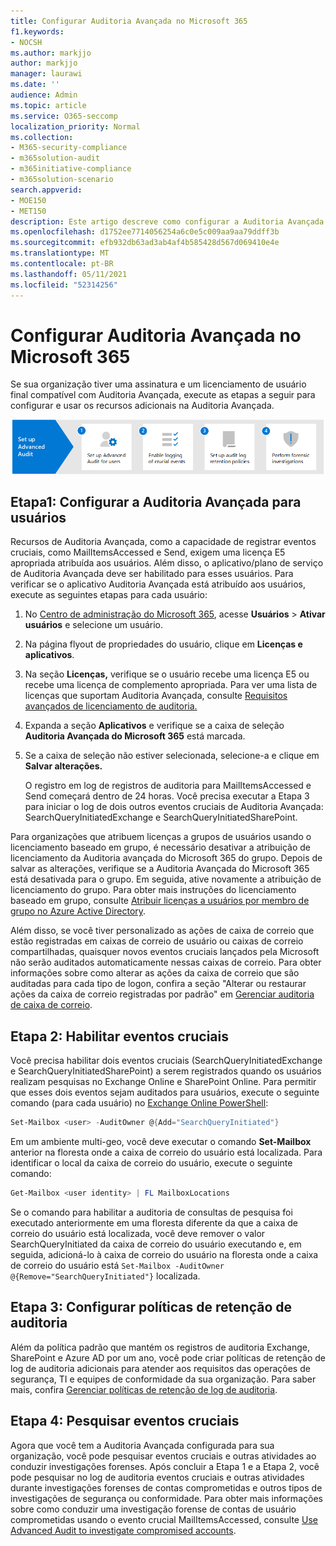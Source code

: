 ```yaml
---
title: Configurar Auditoria Avançada no Microsoft 365
f1.keywords:
- NOCSH
ms.author: markjjo
author: markjjo
manager: laurawi
ms.date: ''
audience: Admin
ms.topic: article
ms.service: O365-seccomp
localization_priority: Normal
ms.collection:
- M365-security-compliance
- m365solution-audit
- m365initiative-compliance
- m365solution-scenario
search.appverid:
- MOE150
- MET150
description: Este artigo descreve como configurar a Auditoria Avançada para que você possa realizar investigações forenses quando contas de usuário são comprometidas ou para investigar outros incidentes relacionados à segurança.
ms.openlocfilehash: d1752ee7714056254a6c0e5c009aa9aa79ddff3b
ms.sourcegitcommit: efb932db63ad3ab4af4b585428d567d069410e4e
ms.translationtype: MT
ms.contentlocale: pt-BR
ms.lasthandoff: 05/11/2021
ms.locfileid: "52314256"
---
```

# <a name="set-up-advanced-audit-in-microsoft-365"></a>Configurar Auditoria Avançada no Microsoft 365

Se sua organização tiver uma assinatura e um licenciamento de usuário final compatível com Auditoria Avançada, execute as etapas a seguir para configurar e usar os recursos adicionais na Auditoria Avançada.

![Fluxo de trabalho para configurar a Auditoria Avançada](../media/AdvancedAuditWorkflow.png)

## <a name="step1-set-up-advanced-audit-for-users"></a>Etapa1: Configurar a Auditoria Avançada para usuários

Recursos de Auditoria Avançada, como a capacidade de registrar eventos cruciais, como MailItemsAccessed e Send, exigem uma licença E5 apropriada atribuída aos usuários. Além disso, o aplicativo/plano de serviço de Auditoria Avançada deve ser habilitado para esses usuários. Para verificar se o aplicativo Auditoria Avançada está atribuído aos usuários, execute as seguintes etapas para cada usuário:

1. No [Centro de administração do Microsoft 365](https://admin.microsoft.com/Adminportal), acesse **Usuários** > **Ativar usuários** e selecione um usuário.

2. Na página flyout de propriedades do usuário, clique em **Licenças e aplicativos**.

3. Na seção **Licenças,** verifique se o usuário recebe uma licença E5 ou recebe uma licença de complemento apropriada. Para ver uma lista de licenças que suportam Auditoria Avançada, consulte [Requisitos avançados de licenciamento de auditoria.](auditing-solutions-overview.md#advanced-audit-1)

4. Expanda a seção **Aplicativos** e verifique se a caixa de seleção **Auditoria Avançada do Microsoft 365** está marcada.

5. Se a caixa de seleção não estiver selecionada, selecione-a e clique em **Salvar alterações.**

   O registro em log de registros de auditoria para MailItemsAccessed e Send começará dentro de 24 horas. Você precisa executar a Etapa 3 para iniciar o log de dois outros eventos cruciais de Auditoria Avançada: SearchQueryInitiatedExchange e SearchQueryInitiatedSharePoint.

Para organizações que atribuem licenças a grupos de usuários usando o licenciamento baseado em grupo, é necessário desativar a atribuição de licenciamento da Auditoria avançada do Microsoft 365 do grupo. Depois de salvar as alterações, verifique se a Auditoria Avançada do Microsoft 365 está desativada para o grupo. Em seguida, ative novamente a atribuição de licenciamento do grupo. Para obter mais instruções do licenciamento baseado em grupo, consulte [Atribuir licenças a usuários por membro de grupo no Azure Active Directory](/azure/active-directory/users-groups-roles/licensing-groups-assign).

Além disso, se você tiver personalizado as ações de caixa de correio que estão registradas em caixas de correio de usuário ou caixas de correio compartilhadas, quaisquer novos eventos cruciais lançados pela Microsoft não serão auditados automaticamente nessas caixas de correio. Para obter informações sobre como alterar as ações da caixa de correio que são auditadas para cada tipo de logon, confira a seção "Alterar ou restaurar ações da caixa de correio registradas por padrão" em [Gerenciar auditoria de caixa de correio](enable-mailbox-auditing.md#change-or-restore-mailbox-actions-logged-by-default).

## <a name="step-2-enable-crucial-events"></a>Etapa 2: Habilitar eventos cruciais

Você precisa habilitar dois eventos cruciais (SearchQueryInitiatedExchange e SearchQueryInitiatedSharePoint) a serem registrados quando os usuários realizam pesquisas no Exchange Online e SharePoint Online. Para permitir que esses dois eventos sejam auditados para usuários, execute o seguinte comando (para cada usuário) no [Exchange Online PowerShell](/powershell/exchange/connect-to-exchange-online-powershell):

```powershell
Set-Mailbox <user> -AuditOwner @{Add="SearchQueryInitiated"}
```

Em um ambiente multi-geo, você deve executar o comando **Set-Mailbox** anterior na floresta onde a caixa de correio do usuário está localizada. Para identificar o local da caixa de correio do usuário, execute o seguinte comando: 

```powershell
Get-Mailbox <user identity> | FL MailboxLocations
```

Se o comando para habilitar a auditoria de consultas de pesquisa foi executado anteriormente em uma floresta diferente da que a caixa de correio do usuário está localizada, você deve remover o valor SearchQueryInitiated da caixa de correio do usuário executando e, em seguida, adicioná-lo à caixa de correio do usuário na floresta onde a caixa de correio do usuário está `Set-Mailbox -AuditOwner @{Remove="SearchQueryInitiated"}` localizada.

## <a name="step-3-set-up-audit-retention-policies"></a>Etapa 3: Configurar políticas de retenção de auditoria

Além da política padrão que mantém os registros de auditoria Exchange, SharePoint e Azure AD por um ano, você pode criar políticas de retenção de log de auditoria adicionais para atender aos requisitos das operações de segurança, TI e equipes de conformidade da sua organização. Para saber mais, confira [Gerenciar políticas de retenção de log de auditoria](audit-log-retention-policies.md).

## <a name="step-4-search-for-crucial-events"></a>Etapa 4: Pesquisar eventos cruciais

Agora que você tem a Auditoria Avançada configurada para sua organização, você pode pesquisar eventos cruciais e outras atividades ao conduzir investigações forenses. Após concluir a Etapa 1 e a Etapa 2, você pode pesquisar no log de auditoria eventos cruciais e outras atividades durante investigações forenses de contas comprometidas e outros tipos de investigações de segurança ou conformidade. Para obter mais informações sobre como conduzir uma investigação forense de contas de usuário comprometidas usando o evento crucial MailItemsAccessed, consulte [Use Advanced Audit to investigate compromised accounts](mailitemsaccessed-forensics-investigations.md).
